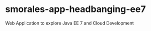 smorales-app-headbanging-ee7
============================

Web Application to explore Java EE 7 and Cloud Development
